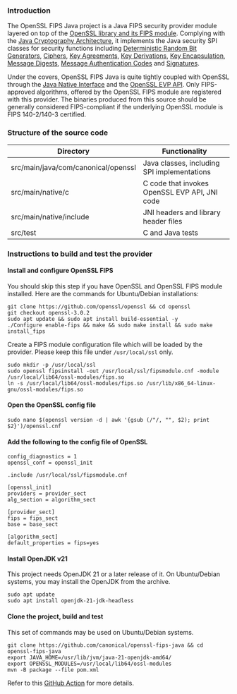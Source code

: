 ### Introduction
The OpenSSL FIPS Java project is a Java FIPS security provider module layered on top of the [OpenSSL library and its FIPS module](https://docs.openssl.org/3.0/man7/OSSL_PROVIDER-FIPS/). Complying with the [Java Cryptography Architecture](https://docs.oracle.com/javase/8/docs/technotes/guides/security/crypto/CryptoSpec.html), it implements the Java security SPI classes for security functions including [Deterministic Random Bit Generators](https://docs.oracle.com/en/java/javase/21/docs/api/java.base/java/security/SecureRandomSpi.html), [Ciphers](https://docs.oracle.com/en/java/javase/21/docs/api/java.base/javax/crypto/CipherSpi.html), [Key Agreements](https://docs.oracle.com/en/java/javase/21/docs/api/java.base/javax/crypto/KeyAgreementSpi.html), [Key Derivations](https://docs.oracle.com/en/java/javase/21/docs/api/java.base/javax/crypto/SecretKeyFactorySpi.html), [Key Encapsulation](https://docs.oracle.com/en/java/javase/21/docs/api/java.base/javax/crypto/KEMSpi.html), [Message Digests](https://docs.oracle.com/en/java/javase/21/docs/api/java.base/java/security/MessageDigest.html#:~:text=Message%20digests%20are%20secure%20one,called%20to%20reset%20the%20digest.), [Message Authentication Codes](https://docs.oracle.com/en/java/javase/21/docs/api/java.base/javax/crypto/Mac.html) and [Signatures](https://docs.oracle.com/en/java/javase/21/docs/api/java.base/java/security/Signature.html?source=%3Aso%3Atw%3Aor%3Aawr%3Aosec%3A%2C%3Aso%3Atw%3Aor%3Aawr%3Aosec%3A).

Under the covers, OpenSSL FIPS Java is quite tightly coupled with OpenSSL through the [Java Native Interface](https://docs.oracle.com/javase/8/docs/technotes/guides/jni/spec/intro.html) and the [OpenSSL EVP API](https://docs.openssl.org/3.3/man7/evp/). Only FIPS-approved algorithms, offered by the OpenSSL FIPS module are registered with this provider. The binaries produced from this source should be generally considered FIPS-compliant if the underlying OpenSSL module is FIPS 140-2/140-3 certified.

### Structure of the source code
| Directory | Functionality |
|-----------|---------------|
| src/main/java/com/canonical/openssl | Java classes, including SPI implementations |
| src/main/native/c | C code that invokes OpenSSL EVP API, JNI code |
| src/main/native/include | JNI headers and library header files |
| src/test | C and Java tests | 

### Instructions to build and test the provider
#### Install and configure OpenSSL FIPS
You should skip this step if you have OpenSSL and OpenSSL FIPS module installed. Here are the commands for Ubuntu/Debian installations:
```
git clone https://github.com/openssl/openssl && cd openssl
git checkout openssl-3.0.2
sudo apt update && sudo apt install build-essential -y
./Configure enable-fips && make && sudo make install && sudo make install_fips
```
Create a FIPS module configuration file which will be loaded by the provider. Please keep this file under `/usr/local/ssl` only.
```
sudo mkdir -p /usr/local/ssl
sudo openssl fipsinstall -out /usr/local/ssl/fipsmodule.cnf -module /usr/local/lib64/ossl-modules/fips.so
ln -s /usr/local/lib64/ossl-modules/fips.so /usr/lib/x86_64-linux-gnu/ossl-modules/fips.so
```
#### Open the OpenSSL config file
```
sudo nano $(openssl version -d | awk '{gsub (/"/, "", $2); print $2}')/openssl.cnf 
```
#### Add the following to the config file of OpenSSL
```
config_diagnostics = 1
openssl_conf = openssl_init

.include /usr/local/ssl/fipsmodule.cnf

[openssl_init]
providers = provider_sect
alg_section = algorithm_sect

[provider_sect]
fips = fips_sect
base = base_sect

[algorithm_sect]
default_properties = fips=yes
```
#### Install OpenJDK v21
This project needs OpenJDK 21 or a later release of it. On Ubuntu/Debian systems, you may install the OpenJDK from the archive.
```
sudo apt update
sudo apt install openjdk-21-jdk-headless
```
#### Clone the project, build and test
This set of commands may be used on Ubuntu/Debian systems.
```
git clone https://github.com/canonical/openssl-fips-java && cd openssl-fips-java
export JAVA_HOME=/usr/lib/jvm/java-21-openjdk-amd64/
export OPENSSL_MODULES=/usr/local/lib64/ossl-modules
mvn -B package --file pom.xml
```
Refer to this [GitHub Action](https://github.com/canonical/openssl-fips-java/blob/main/.github/workflows/maven.yml) for more details.
